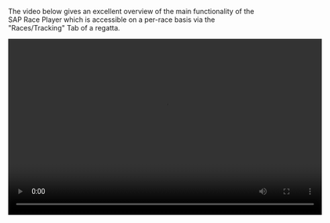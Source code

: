 The video below gives an excellent overview of the main functionality of the SAP Race Player which is accessible on a per-race basis via the "Races/Tracking" Tab of a regatta.

<video width="640" height="360" controls>
  <source src="https://interactive-examples.mdn.mozilla.net/media/cc0-videos/flower.webm" type="video/webm">
  Your browser does not support the video tag.
</video>